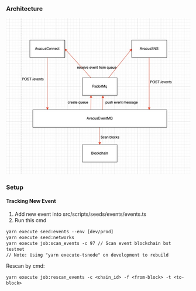 
### Architecture

![diagram](/docs/images/diagram.jpg)

### Setup

#### Tracking New Event

1. Add new event into src/scripts/seeds/events/events.ts
2. Run this cmd
```
yarn execute seed:events --env [dev/prod]
yarn execute seed:networks
yarn execute job:scan_events -c 97 // Scan event blockchain bst testnet
// Note: Using "yarn execute-tsnode" on development to rebuild
```

Rescan  by cmd:
```
yarn execute job:rescan_events -c <chain_id> -f <from-block> -t <to-block>
```
